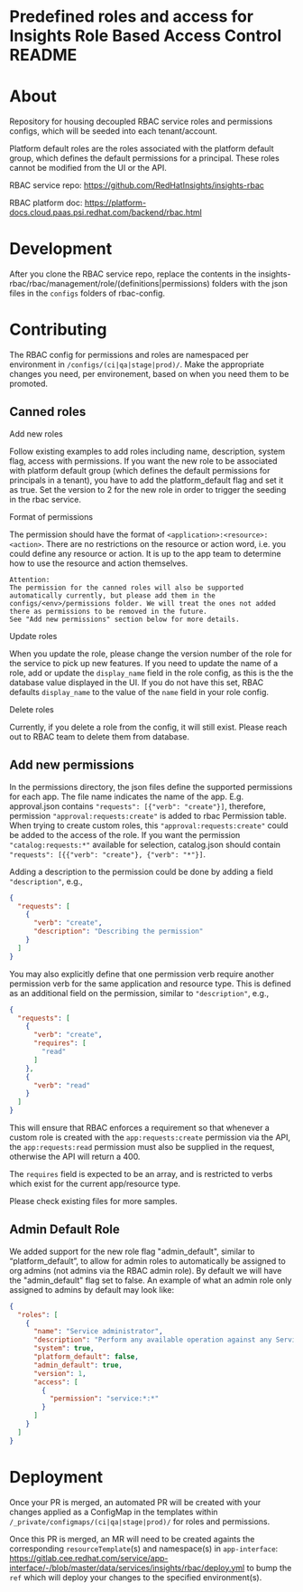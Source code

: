 # Predefined roles and access for Insights Role Based Access Control README

About
=====

Repository for housing decoupled RBAC service roles and permissions configs, which will be seeded into each
tenant/account.

Platform default roles are the roles associated with the platform default group, which defines the default
permissions for a principal. These roles cannot be modified from the UI or the API.

RBAC service repo: https://github.com/RedHatInsights/insights-rbac

RBAC platform doc: https://platform-docs.cloud.paas.psi.redhat.com/backend/rbac.html

Development
===========

After you clone the RBAC service repo, replace the contents in the insights-rbac/rbac/management/role/(definitions|permissions) folders
with the json files in the `configs` folders of rbac-config.


Contributing
=============
The RBAC config for permissions and roles are namespaced per environment in `/configs/(ci|qa|stage|prod)/`.
Make the appropriate changes you need, per environement, based on when you need them to be promoted.

Canned roles
-------------

Add new roles

Follow existing examples to add roles including name, description, system flag, access with permissions.
If you want the new role to be associated with platform default group (which defines the default permissions
for principals in a tenant), you have to add the platform_default flag and set it as true.
Set the version to 2 for the new role in order to trigger the seeding in the rbac service.

Format of permissions

The permission should have the format of `<application>:<resource>:<action>`. There are no restrictions on the
resource or action word, i.e. you could define any resource or action. It is up to the app team to determine how to use the
resource and action themselves.

~~~~~~~~~~
Attention:
The permission for the canned roles will also be supported automatically currently, but please add them in the configs/<env>/permissions folder. We will treat the ones not added there as permissions to be removed in the future.
See "Add new permissions" section below for more details.
~~~~~~~~~~

Update roles

When you update the role, please change the version number of the role for the service to pick up new features.
If you need to update the name of a role, add or update the `display_name` field in the role config, as this is the
the database value displayed in the UI. If you do not have this set, RBAC defaults `display_name` to the value
of the `name` field in your role config.

Delete roles

Currently, if you delete a role from the config, it will still exist. Please reach out to RBAC team to delete them from database.


Add new permissions
-------------------

In the permissions directory, the json files define the supported permissions for each app. The file name indicates the name of the app.
E.g. approval.json contains `"requests": [{"verb": "create"}]`, therefore, permission `"approval:requests:create"` is added to rbac Permission table.
When trying to create custom roles, this `"approval:requests:create"` could be added to the access of the role.
If you want the permission `"catalog:requests:*"` available for selection, catalog.json should contain `"requests": [{{"verb": "create"}, {"verb": "*"}]`.

Adding a description to the permission could be done by adding a field `"description"`, e.g.,
```json
{
  "requests": [
    {
      "verb": "create",
      "description": "Describing the permission"
    }
  ]
}
```

You may also explicitly define that one permission verb require another permission
verb for the same application and resource type. This is defined as an additional
field on the permission, similar to `"description"`, e.g.,
```json
{
  "requests": [
    {
      "verb": "create",
      "requires": [
        "read"
      ]
    },
    {
      "verb": "read"
    }
  ]
}
```
This will ensure that RBAC enforces a requirement so that whenever a custom role
is created with the `app:requests:create` permission via the API, the `app:requests:read`
permission must also be supplied in the request, otherwise the API will return a 400.

The `requires` field is expected to be an array, and is restricted to verbs which
exist for the current app/resource type.

Please check existing files for more samples.

Admin Default Role
------------------
We added support for the new role flag "admin_default", similar to “platform_default”, to allow for admin roles to automatically be assigned to org admins (not admins via the RBAC admin role). By default we will have the "admin_default" flag set to false. An example of what an admin role only assigned to admins by default may look like:

```json
{
  "roles": [
    {
      "name": "Service administrator",
      "description": "Perform any available operation against any Service resource.",
      "system": true,
      "platform_default": false,
      "admin_default": true,
      "version": 1,
      "access": [
        {
          "permission": "service:*:*"
        }
      ]
    }
  ]
}
```

Deployment
==========
Once your PR is merged, an automated PR will be created with your changes applied as
a ConfigMap in the templates within `/_private/configmaps/(ci|qa|stage|prod)/`
for roles and permissions.

Once this PR is merged, an MR will need to be created againts the corresponding
`resourceTemplate`(s) and namespace(s) in `app-interface`: https://gitlab.cee.redhat.com/service/app-interface/-/blob/master/data/services/insights/rbac/deploy.yml
to bump the `ref` which will deploy your changes to the specified environment(s).

